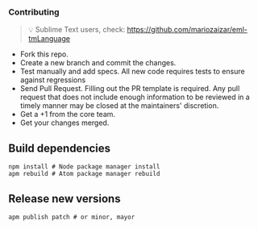 ### Contributing

> :bulb: Sublime Text users, check: https://github.com/mariozaizar/eml-tmLanguage

- Fork this repo.
- Create a new branch and commit the changes.
- Test manually and add specs. All new code requires tests to ensure against regressions
- Send Pull Request. Filling out the PR template is required. Any pull request that does not include enough information to be reviewed in a timely manner may be closed at the maintainers' discretion.
- Get a +1 from the core team.
- Get your changes merged.

## Build dependencies

```shell
npm install # Node package manager install
apm rebuild # Atom package manager rebuild
```

## Release new versions

```shell
apm publish patch # or minor, mayor
```
